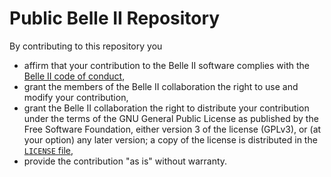 Public Belle II Repository
==========================

By contributing to this repository you
  * affirm that your contribution to the Belle II software complies with the [Belle II code of conduct](https://confluence.desy.de/download/attachments/230767468/Belle%20II%20bylaws.pdf?api=v2),
  * grant the members of the Belle II collaboration the right to use and modify your contribution,
  * grant the Belle II collaboration the right to distribute your contribution under the terms of the GNU General Public License as published by the Free Software Foundation, either version 3 of the license (GPLv3), or (at your option) any later version; a copy of the license is distributed in the [`LICENSE` file](https://github.com/belle2/b2luigi/blob/main/LICENSE),
  * provide the contribution "as is" without warranty.